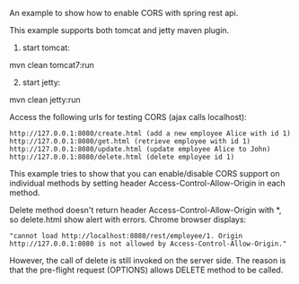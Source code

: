 An example to show how to enable CORS with spring rest api.

This example supports both tomcat and jetty maven plugin.

1. start tomcat:

mvn clean tomcat7:run

2. start jetty:

mvn clean jetty:run

Access the following urls for testing CORS (ajax calls localhost):

	http://127.0.0.1:8080/create.html (add a new employee Alice with id 1)
	http://127.0.0.1:8080/get.html (retrieve employee with id 1)
	http://127.0.0.1:8080/update.html (update employee Alice to John)
	http://127.0.0.1:8080/delete.html (delete employee id 1)

This example tries to show that you can enable/disable CORS support on individual methods by setting header
Access-Control-Allow-Origin in each method.

Delete method doesn't return header Access-Control-Allow-Origin with *, so delete.html show alert with errors. 
Chrome browser displays:

	"cannot load http://localhost:8080/rest/employee/1. Origin http://127.0.0.1:8080 is not allowed by Access-Control-Allow-Origin."
	
However, the call of delete is still invoked on the server side.  The reason is that the pre-flight request (OPTIONS) 
allows DELETE method to be called. 
